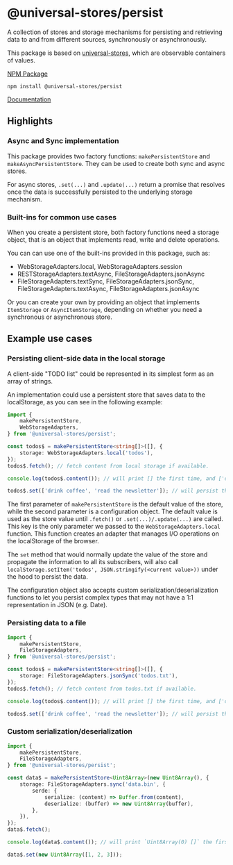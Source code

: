 # @universal-stores/persist

A collection of stores and storage mechanisms for persisting and retrieving data to and from different sources, synchronously or asynchronously.

This package is based on [universal-stores](https://www.npmjs.com/package/universal-stores),
which are observable containers of values.

[NPM Package](https://www.npmjs.com/package/@universal-stores/persist)

`npm install @universal-stores/persist`

[Documentation](./docs/README.md)

## Highlights

### Async and Sync implementation

This package provides two factory functions: `makePersistentStore` and `makeAsyncPersistentStore`.
They can be used to create both sync and async stores.

For async stores, `.set(...)` and `.update(...)` return a promise that resolves once the data
is successfully persisted to the underlying storage mechanism.

### Built-ins for common use cases

When you create a persistent store, both factory functions need a storage object, that is an object
that implements read, write and delete operations.

You can can use one of the built-ins provided in this package, such as:

- WebStorageAdapters.local, WebStorageAdapters.session
- RESTStorageAdapters.textAsync, FileStorageAdapters.jsonAsync
- FileStorageAdapters.textSync, FileStorageAdapters.jsonSync, FileStorageAdapters.textAsync, FileStorageAdapters.jsonAsync

Or you can create your own by providing an object that implements `ItemStorage` or `AsyncItemStorage`, depending
on whether you need a synchronous or asynchronous store.

## Example use cases

### Persisting client-side data in the local storage

A client-side "TODO list" could be represented in its simplest
form as an array of strings.

An implementation could use a persistent store that saves
data to the localStorage, as you can see in the following example:

```ts
import {
	makePersistentStore,
	WebStorageAdapters,
} from '@universal-stores/persist';

const todos$ = makePersistentStore<string[]>([], {
	storage: WebStorageAdapters.local('todos'),
});
todos$.fetch(); // fetch content from local storage if available.

console.log(todos$.content()); // will print [] the first time, and ['drink coffee', 'read the newsletter'] after reloading the page, due to the `.set()` call below.

todos$.set(['drink coffee', 'read the newsletter']); // will persist the array to the local storage.
```

The first parameter of `makePersistentStore` is the default value of
the store, while the second parameter is a configuration object.
The default value is used as the store value until `.fetch()` or `.set(...)/.update(...)` are called.
This key is the only parameter we passed to the `WebStorageAdapters.local` function. This function creates an
adapter that manages I/O operations on the localStorage of the browser.

The `set` method that would normally update the value of the store and
propagate the information to all its subscribers, will also call
`localStorage.setItem('todos', JSON.stringify(<current value>))` under the hood to persist the data.

The configuration object also accepts custom serialization/deserialization functions to let you
persist complex types that may not have a 1:1 representation in JSON (e.g. Date).

### Persisting data to a file

```ts
import {
	makePersistentStore,
	FileStorageAdapters,
} from '@universal-stores/persist';

const todos$ = makePersistentStore<string[]>([], {
	storage: FileStorageAdapters.jsonSync('todos.txt'),
});
todos$.fetch(); // fetch content from todos.txt if available.

console.log(todos$.content()); // will print [] the first time, and ['drink coffee', 'read the newsletter'] after relaunching the script, due to the `.set()` call below.

todos$.set(['drink coffee', 'read the newsletter']); // will persist the array to todos.txt
```

### Custom serialization/deserialization

```ts
import {
	makePersistentStore,
	FileStorageAdapters,
} from '@universal-stores/persist';

const data$ = makePersistentStore<Uint8Array>(new Uint8Array(), {
	storage: FileStorageAdapters.sync('data.bin', {
		serde: {
			serialize: (content) => Buffer.from(content),
			deserialize: (buffer) => new Uint8Array(buffer),
		},
	}),
});
data$.fetch();

console.log(data$.content()); // will print `Uint8Array(0) []` the first time, and `Uint8Array(3) [ 1, 2, 3 ]` after relaunching the script, due to the `.set()` call below.

data$.set(new Uint8Array([1, 2, 3]));
```
